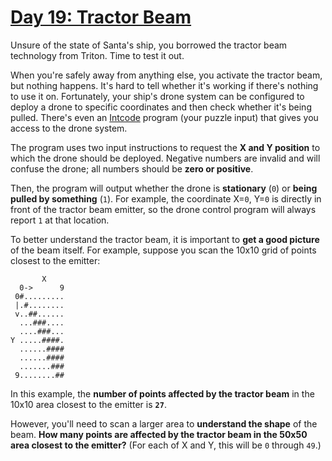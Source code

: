 # [Day 19: Tractor Beam](https://adventofcode.com/2019/day/19)

Unsure of the state of Santa's ship, you borrowed the tractor beam technology from Triton. Time to test it out.

When you're safely away from anything else, you activate the tractor beam, but nothing happens. It's hard to tell whether it's working if there's nothing to use it on. Fortunately, your ship's drone system can be configured to deploy a drone to specific coordinates and then check whether it's being pulled. There's even an [Intcode](https://github.com/dannbuckley/rust-aoc19/tree/master/day9) program (your puzzle input) that gives you access to the drone system.

The program uses two input instructions to request the **X and Y position** to which the drone should be deployed. Negative numbers are invalid and will confuse the drone; all numbers should be **zero or positive**.

Then, the program will output whether the drone is **stationary** (`0`) or **being pulled by something** (`1`). For example, the coordinate X=`0`, Y=`0` is directly in front of the tractor beam emitter, so the drone control program will always report `1` at that location.

To better understand the tractor beam, it is important to **get a good picture** of the beam itself. For example, suppose you scan the 10x10 grid of points closest to the emitter:

```
       X
  0->      9
 0#.........
 |.#........
 v..##......
  ...###....
  ....###...
Y .....####.
  ......####
  ......####
  .......###
 9........##
```

In this example, the **number of points affected by the tractor beam** in the 10x10 area closest to the emitter is **`27`**.

However, you'll need to scan a larger area to **understand the shape** of the beam. **How many points are affected by the tractor beam in the 50x50 area closest to the emitter?** (For each of X and Y, this will be `0` through `49`.)